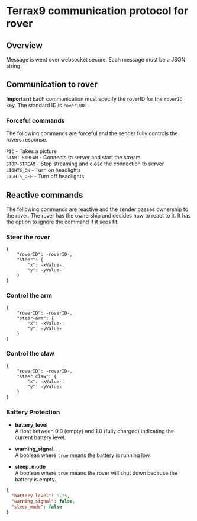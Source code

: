 # Terrax9 communication protocol for rover

## Overview

Message is went over websocket secure. 
Each message must be a JSON string.

## Communication to rover

**Important**
Each communication must specify the roverID for the `roverID` key. The standard ID is `rover-001`.

### Forceful commands
The following commands are forceful and the sender fully controls the rovers response.

`PIC` - Takes a picture  
`START-STREAM` - Connects to server and start the stream  
`STOP-STREAM` - Stop streaming and close the connection to server    
`LIGHTS_ON` - Turn on headlights  
`LIGHTS_OFF` - Turn off headlights  

## Reactive commands

The following commands are reactive and the sender passes ownership to the rover. The rover has the ownership and decides how to react to it. It has the option to ignore the command if it sees fit.

### Steer the rover

```
{
    "roverID": -roverID-,
    "steer": {
        "x": -xValue-,
        "y": -yValue-
    }
}
```

### Control the arm

```
{
    "roverID": -roverID-,
    "steer-arm": {
        "x": -xValue-,
        "y": -yValue-
    }
}
```

### Control the claw 
```
{
    "roverID": -roverID-,
    "steer_claw": {
        "x": -xValue-,
        "y": -yValue-
    }
}
```

### Battery Protection

- **battery_level**  
  A float between 0.0 (empty) and 1.0 (fully charged) indicating the current battery level.

- **warning_signal**  
  A boolean where `true` means the battery is running low.

- **sleep_mode**  
  A boolean where `true` means the rover will shut down because the battery is empty.

```json
{
  "battery_level": 0.75,
  "warning_signal": false,
  "sleep_mode": false
}
